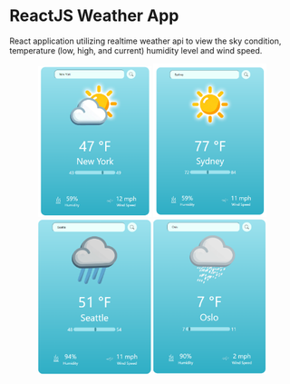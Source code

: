 # ReactJS Weather App

React application utilizing realtime weather api to view the sky condition, temperature (low, high, and current) humidity level and wind speed.

<p align="center" dir="auto">
    <img src="readmefiles/NYWeather.PNG" alt="New York Weather" width="200" style="max-width: 100%;"></a> 
    <img src="readmefiles/SydneyWeather.PNG" alt="Sydney Weather" width="200" style="max-width: 100%;"></a> 
    <img src="readmefiles/SeattleWeather.PNG" alt="SeattleWeather" width="200" style="max-width: 100%;"></a> 
   <img src="readmefiles/OsloWeather.PNG" alt="Oslo Weather" width="200" style="max-width: 100%;"></a> 
</p>
